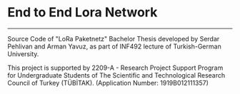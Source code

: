 # <b>E</b>nd to <b>E</b>nd <b>L</b>ora Network
--------------

Source Code of "LoRa Paketnetz" Bachelor Thesis developed by Serdar Pehlivan and Arman Yavuz, as part of INF492 lecture of Turkish-German University.

This project is supported by 2209-A - Research Project Support Program for Undergraduate Students of The Scientific and Technological Research Council of Turkey (TÜBİTAK). (Application Number: 1919B012111357)
